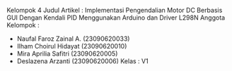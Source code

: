 Kelompok 4 Judul Artikel : Implementasi Pengendalian Motor DC Berbasis GUI Dengan Kendali PID Menggunakan Arduino dan Driver L298N
Anggota Kelompok : 
- Naufal Faroz Zainal A. (23090620033) 
- Ilham Choirul Hidayat (23090620010) 
- Mira Aprilia Safitri (23090620005) 
- Deslazena Arzanti (23090620006)
Kelas : V1
